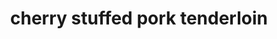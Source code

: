 ---
servings: 10-12 servings
notes: This makes a lot of extra stuffing that can be frozen and used another time easily
directions: |-
  * In a small saucepan bring cherries and water to a boil
  * Remove from the heat; set aside (do not drain)
  * In a large skillet, saute the onion, celery, parsley, carrot, sage and rosemary in butter until tender
  * Add garlic; cook 1 minute longer
  * Remove from the heat
  * Stir in the croutons, broth, 1/4 teaspoon pepper, nutmeg, extract and cherries
  * Let stand until liquid is absorbed
  * Cut a lengthwise slit down the center of the roast to within 1/2 in. of bottom
  * Open roast so it lies flat; cover with plastic wrap
  * Flatten to 3/4-in. thickness
  * Remove plastic, spread stuffing over meat to within 1 in. of edges
  * Close roast; tie several times with kitchen string and secure ends with toothpicks
  * Place fat side up on a rack in a shallow roasting pan
  * Sprinkle with remaining pepper
  * Bake uncovered at 350° for 1 to 1-1/4 hours or until a thermometer reads 145°
  * Let meat stand for 10 minutes before slicing
  * Meanwhile add broth and water to roasting pan; stir to loosen browned bits
  * Pour into a small saucepan
  * Bring to a boil over medium-high heat; cook until reduced by half
  * Stir in cream and rosemary
  * Bring to a boil
  * Reduce heat; simmer, uncovered, until thickened
  * Serve with roast
ingredients: |-
  * 1 cup dried cherries
  * 1/2 cup water
  * 2/3 cup chopped onion
  * 1/2 cup chopped celery
  * 1/2 cup minced fresh parsley
  * 1/4 cup shredded carrot
  * 1 tablespoon rubbed sage
  * 1 teaspoon minced fresh rosemary
  * 3 tablespoons butter
  * 1/2 teaspoon minced garlic
  * 2-1/2 cups salad croutons
  * 1 cup chicken broth
  * 1/2 teaspoon pepper divided
  * 1/4 teaspoon ground nutmeg
  * 1/4 teaspoon almond extract
  * 1 boneless whole pork loin roast (about 3 pounds)

  Gravy:
  * 1-3/4 cups chicken broth
  * 1/2 cup water
  * 1/2 cup heavy whipping cream
  * 1/2 teaspoon minced fresh rosemary
rating: 4
ease: intermediate
category: main course
subcategory: ['pork']
href: 'https://www.tasteofhome.com/recipes/cherry-stuffed-pork-loin'
totalTime: 2 hr
cookTime: 1 hr
prepTime: 55 min
title: cherry stuffed pork tenderloin
path: /cherry-stuffed-pork-tenderloin
---